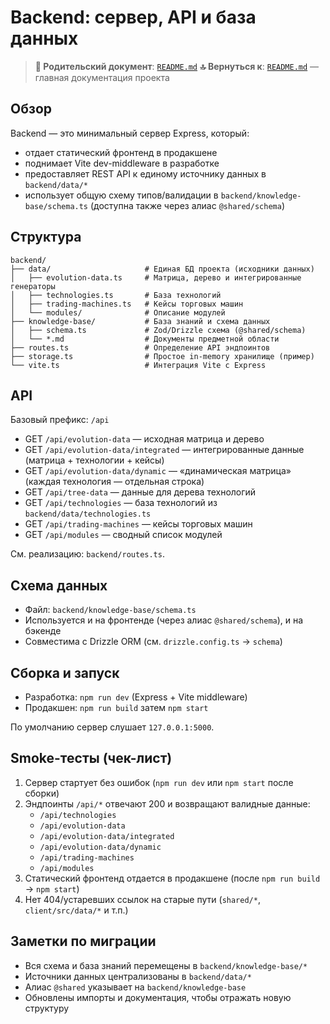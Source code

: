 # Backend: сервер, API и база данных

> **📍 Родительский документ**: [`README.md`](../README.md)
> **🔝 Вернуться к**: [`README.md`](../README.md) — главная документация проекта

## Обзор

Backend — это минимальный сервер Express, который:

- отдает статический фронтенд в продакшене
- поднимает Vite dev-middleware в разработке
- предоставляет REST API к единому источнику данных в `backend/data/*`
- использует общую схему типов/валидации в `backend/knowledge-base/schema.ts` (доступна также через алиас `@shared/schema`)

## Структура

```text
backend/
├── data/                     # Единая БД проекта (исходники данных)
│   ├── evolution-data.ts     # Матрица, дерево и интегрированные генераторы
│   ├── technologies.ts       # База технологий
│   ├── trading-machines.ts   # Кейсы торговых машин
│   └── modules/              # Описание модулей
├── knowledge-base/           # База знаний и схема данных
│   ├── schema.ts             # Zod/Drizzle схема (@shared/schema)
│   └── *.md                  # Документы предметной области
├── routes.ts                 # Определение API эндпоинтов
├── storage.ts                # Простое in-memory хранилище (пример)
└── vite.ts                   # Интеграция Vite с Express
```

## API

Базовый префикс: `/api`

- GET `/api/evolution-data` — исходная матрица и дерево
- GET `/api/evolution-data/integrated` — интегрированные данные (матрица + технологии + кейсы)
- GET `/api/evolution-data/dynamic` — «динамическая матрица» (каждая технология — отдельная строка)
- GET `/api/tree-data` — данные для дерева технологий
- GET `/api/technologies` — база технологий из `backend/data/technologies.ts`
- GET `/api/trading-machines` — кейсы торговых машин
- GET `/api/modules` — сводный список модулей

См. реализацию: `backend/routes.ts`.

## Схема данных

- Файл: `backend/knowledge-base/schema.ts`
- Используется и на фронтенде (через алиас `@shared/schema`), и на бэкенде
- Совместима с Drizzle ORM (см. `drizzle.config.ts` → `schema`)

## Сборка и запуск

- Разработка: `npm run dev` (Express + Vite middleware)
- Продакшен: `npm run build` затем `npm start`

По умолчанию сервер слушает `127.0.0.1:5000`.

## Smoke-тесты (чек-лист)

1) Сервер стартует без ошибок (`npm run dev` или `npm start` после сборки)
2) Эндпоинты `/api/*` отвечают 200 и возвращают валидные данные:
   - `/api/technologies`
   - `/api/evolution-data`
   - `/api/evolution-data/integrated`
   - `/api/evolution-data/dynamic`
   - `/api/trading-machines`
   - `/api/modules`
3) Статический фронтенд отдается в продакшене (после `npm run build` → `npm start`)
4) Нет 404/устаревших ссылок на старые пути (`shared/*`, `client/src/data/*` и т.п.)

## Заметки по миграции

- Вся схема и база знаний перемещены в `backend/knowledge-base/*`
- Источники данных централизованы в `backend/data/*`
- Алиас `@shared` указывает на `backend/knowledge-base`
- Обновлены импорты и документация, чтобы отражать новую структуру